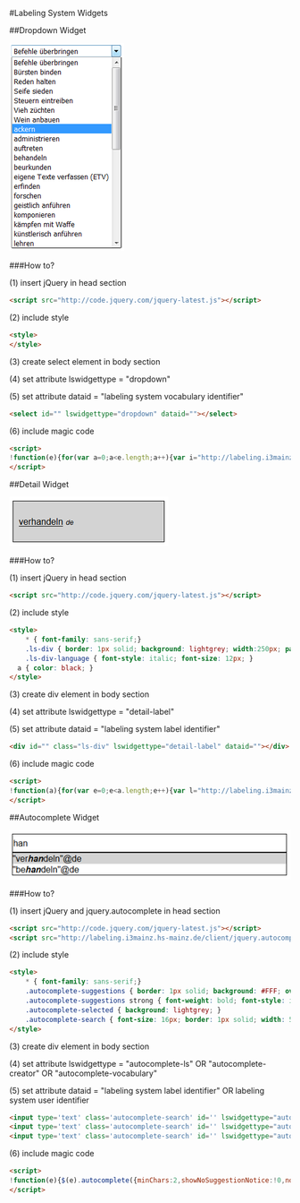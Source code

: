 #Labeling System Widgets

##Dropdown Widget

![](https://raw.githubusercontent.com/i3mainz/LabelingSystem/master/widgets/img/ex_dropdown.png)

###How to?

(1) insert jQuery in head section

```html
<script src="http://code.jquery.com/jquery-latest.js"></script>
```

(2) include style

```html
<style>
</style>
```

(3) create select element in body section

(4) set attribute lswidgettype = "dropdown"

(5) set attribute dataid = "labeling system vocabulary identifier"

```html
<select id="" lswidgettype="dropdown" dataid=""></select>
```

(6) include magic code

```html
<script>
!function(e){for(var a=0;a<e.length;a++){var i="http://labeling.i3mainz.hs-mainz.de/labelingserver/SPARQL?query=PREFIX%20ls%3A%20%3Chttp%3A%2F%2Flabeling.i3mainz.hs-mainz.de%2Fvocab%23%3E%0APREFIX%20skos%3A%20%3Chttp%3A%2F%2Fwww.w3.org%2F2004%2F02%2Fskos%2Fcore%23%3E%0APREFIX%20ls-voc%3A%20%3Chttp%3A%2F%2Flabeling.i3mainz.hs-mainz.de%2Fvocabulary%23%3E%0ASELECT%20*%20WHERE%20%7B%0A%09%3Fs%20ls%3Aidentifier%20%3Fidentifier%20.%0A%09ls-voc%3A#dataid#%20ls%3Acontains%20%3Fs%20.%0A%09%3Fs%20skos%3AprefLabel%20%3Flabel%20.%0A%09%3Fs%20ls%3AprefLang%20%3FprefLang%20.%0A%09FILTER(LANGMATCHES(LANG(%3Flabel)%2C%20%3FprefLang))%0A%7D%20ORDER%20BY%20ASC(%3Flabel)&format=json&file=true";i=i.replace("#dataid#",$(e[a]).attr("dataid")),$.ajax({url:i,async:!1,error:function(e,a,i){console.error(i)},success:function(i){try{i=JSON.parse(i)}catch(l){}var n=i.results.bindings;for(item in n){var s=n[item].label.value,r=n[item].s.value;$(e[a]).append('<option value="'+r+'">'+s+"</option>")}}})}}($("select[lswidgettype='dropdown']"));
</script>
```

##Detail Widget

![](https://raw.githubusercontent.com/i3mainz/LabelingSystem/master/widgets/img/ex_detail.png)

###How to?

(1) insert jQuery in head section

```html
<script src="http://code.jquery.com/jquery-latest.js"></script>
```

(2) include style

```html
<style>
	* { font-family: sans-serif;}
	.ls-div { border: 1px solid; background: lightgrey; width:250px; padding:10px; font-size: 16px;}
	.ls-div-language { font-style: italic; font-size: 12px; }
  a { color: black; }
</style>
```

(3) create div element in body section

(4) set attribute lswidgettype = "detail-label"

(5) set attribute dataid = "labeling system label identifier"

```html
<div id="" class="ls-div" lswidgettype="detail-label" dataid=""></div>
```

(6) include magic code

```html
<script>
!function(a){for(var e=0;e<a.length;e++){var l="http://labeling.i3mainz.hs-mainz.de/labelingserver/SPARQL?query=PREFIX%20ls%3A%20%3Chttp%3A%2F%2Flabeling.i3mainz.hs-mainz.de%2Fvocab%23%3E%0A%09%09PREFIX%20skos%3A%20%3Chttp%3A%2F%2Fwww.w3.org%2F2004%2F02%2Fskos%2Fcore%23%3E%0A%09%09PREFIX%20ls-lab%3A%20%3Chttp%3A%2F%2Flabeling.i3mainz.hs-mainz.de%2Flabel%23%3E%0A%09%09SELECT%20*%20WHERE%20%7B%0A%09%09%09%3Fs%20ls%3Aidentifier%20%3Fidentifier%20.%0A%09%09%09%3Fs%20skos%3AprefLabel%20%3Flabel%20.%0A%09%09%09%3Fs%20ls%3AprefLang%20%3FprefLang%20.%0A%09%09%09FILTER(LANGMATCHES(LANG(%3Flabel)%2C%20%3FprefLang))%0A%20%20%20%20%20%20%20%20%20%20%20%20FILTER%20(%3Fidentifier%20%3D%20%22#dataid#%22)%0A%09%09%7D%20ORDER%20BY%20ASC(%3Flabel)&format=json&file=true";l=l.replace("#dataid#",$(a[e]).attr("dataid")),$.ajax({url:l,async:!1,error:function(a,e,l){console.error(l)},success:function(l){try{l=JSON.parse(l)}catch(i){}var n=l.results.bindings;for(item in n){var r=n[item].label.value,s=n[item].prefLang.value,t=n[item].s.value;$(a[e]).append('<p><a href="'+t+'" target="_blank">'+r+'</a> <span class="ls-div-language">'+s+"</span></p>")}}})}}($("div[lswidgettype='detail-label']"));
</script>
```

##Autocomplete Widget

![](https://raw.githubusercontent.com/i3mainz/LabelingSystem/master/widgets/img/ex_autocomplete.png)

###How to?

(1) insert jQuery and jquery.autocomplete in head section

```html
<script src="http://code.jquery.com/jquery-latest.js"></script>
<script src="http://labeling.i3mainz.hs-mainz.de/client/jquery.autocomplete.js"></script>
```

(2) include style

```html
<style>
	* { font-family: sans-serif;}
	.autocomplete-suggestions { border: 1px solid; background: #FFF; overflow: auto; }
	.autocomplete-suggestions strong { font-weight: bold; font-style: italic; }
	.autocomplete-selected { background: lightgrey; }
	.autocomplete-search { font-size: 16px; border: 1px solid; width: 500px; height:30px; }
</style>
```

(3) create div element in body section

(4) set attribute lswidgettype = "autocomplete-ls" OR "autocomplete-creator" OR "autocomplete-vocabulary"

(5) set attribute dataid = "labeling system label identifier" OR labeling system user identifier

```html
<input type='text' class='autocomplete-search' id='' lswidgettype="autocomplete-ls" />
<input type='text' class='autocomplete-search' id='' lswidgettype="autocomplete-creator" dataid="" />
<input type='text' class='autocomplete-search' id='' lswidgettype="autocomplete-vocabulary" dataid="" />
```

(6) include magic code

```html
<script>
!function(e){$(e).autocomplete({minChars:2,showNoSuggestionNotice:!0,noSuggestionNotice:"Sorry, no matching results",serviceUrl:"http://labeling.i3mainz.hs-mainz.de/labelingserver/autocomplete",lookupFilter:function(e,t,n){var o=new RegExp("\\b"+$.Autocomplete.utils.escapeRegExChars(n),"gi");return o.test(e.value)},onSelect:function(e){window.open(e.label)},onHint:function(e){},onInvalidateSelection:function(){console.info("You selected: none")}})}($("input[lswidgettype='autocomplete-ls']")),!function(e){$(e).autocomplete({minChars:2,showNoSuggestionNotice:!0,noSuggestionNotice:"Sorry, no matching results",serviceUrl:function(){var t="http://labeling.i3mainz.hs-mainz.de/labelingserver/autocomplete";return t+="?creator="+$(e).attr("dataid")},lookupFilter:function(e,t,n){var o=new RegExp("\\b"+$.Autocomplete.utils.escapeRegExChars(n),"gi");return o.test(e.value)},onSelect:function(e){window.open(e.label)},onHint:function(e){},onInvalidateSelection:function(){console.info("You selected: none")}})}($("input[lswidgettype='autocomplete-creator']")),!function(e){$(e).autocomplete({minChars:2,showNoSuggestionNotice:!0,noSuggestionNotice:"Sorry, no matching results",serviceUrl:function(){var t="http://labeling.i3mainz.hs-mainz.de/labelingserver/autocomplete";return t+="?vocabulary="+$(e).attr("dataid")},lookupFilter:function(e,t,n){var o=new RegExp("\\b"+$.Autocomplete.utils.escapeRegExChars(n),"gi");return o.test(e.value)},onSelect:function(e){window.open(e.label)},onHint:function(e){},onInvalidateSelection:function(){console.info("You selected: none")}})}($("input[lswidgettype='autocomplete-vocabulary']"));
</script>
```

